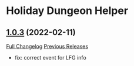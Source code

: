 # Holiday Dungeon Helper

## [1.0.3](https://github.com/Witnesscm/HolidayDungeonHelper/tree/1.0.3) (2022-02-11)
[Full Changelog](https://github.com/Witnesscm/HolidayDungeonHelper/compare/1.0.2...1.0.3) [Previous Releases](https://github.com/Witnesscm/HolidayDungeonHelper/releases)

- fix: correct event for LFG info  
